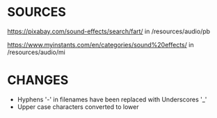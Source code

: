 # SOURCES

https://pixabay.com/sound-effects/search/fart/
in /resources/audio/pb

https://www.myinstants.com/en/categories/sound%20effects/
in /resources/audio/mi

# CHANGES

- Hyphens '-' in filenames have been replaced with Underscores '_' 
- Upper case characters converted to lower